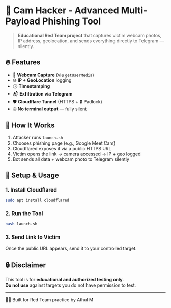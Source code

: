# 🎯 Cam Hacker - Advanced Multi-Payload Phishing Tool

> **Educational Red Team project** that captures victim webcam photos, IP address, geolocation, and sends everything directly to Telegram — silently.

## 🔥 Features

- 🎥 **Webcam Capture** (via `getUserMedia`)
- 🌐 **IP + GeoLocation** logging
- 🕒 **Timestamping**
- 📬 **Exfiltration via Telegram**
- 🛡 **Cloudflare Tunnel** (HTTPS + 🔒 Padlock)
- 🤐 **No terminal output** — fully silent

## 🧠 How It Works

1. Attacker runs `launch.sh`
2. Chooses phishing page (e.g., Google Meet Cam)
3. Cloudflared exposes it via a public HTTPS URL
4. Victim opens the link → camera accessed → IP + geo logged
5. Bot sends all data + webcam photo to Telegram silently

## 🚀 Setup & Usage

### 1. Install Cloudflared

```bash
sudo apt install cloudflared
```

### 2. Run the Tool

```bash
bash launch.sh
```

### 3. Send Link to Victim

Once the public URL appears, send it to your controlled target.

## 🔒 Disclaimer

This tool is for **educational and authorized testing only**.  
**Do not use** against targets you do not have permission to test.

---

🧑‍💻 Built for Red Team practice by Athul M  
